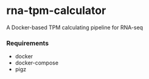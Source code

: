 # rna-tpm-calculator
A Docker-based TPM calculating pipeline for RNA-seq

### Requirements

- docker
- docker-compose
- pigz
